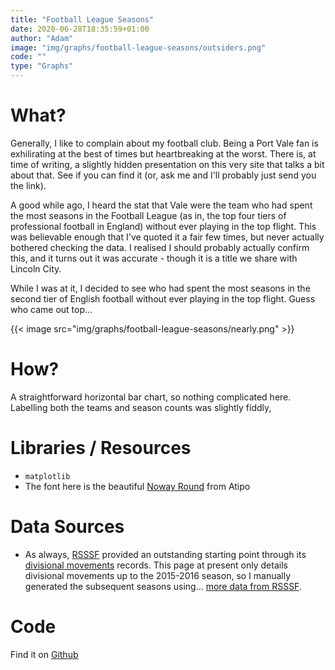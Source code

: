 ```yaml
---
title: "Football League Seasons"
date: 2020-06-28T18:35:59+01:00
author: "Adam"
image: "img/graphs/football-league-seasons/outsiders.png"
code: ""
type: "Graphs"
---
```


# What?
Generally, I like to complain about my football club. Being a Port Vale fan is 
exhilirating at the best of times but heartbreaking at the worst. There is, at 
time of writing, a slightly hidden presentation on this very site that talks a
bit about that. See if you can find it (or, ask me and I'll probably just send
you the link).

A good while ago, I heard the stat that Vale were the team who had spent the 
most seasons in the Football League (as in, the top four tiers of professional 
football in England) without ever playing in the top flight. This was believable 
enough that I've quoted it a fair few times, but never actually bothered 
checking the data. I realised I should probably actually confirm this, and it 
turns out it was accurate - though it is a title we share with Lincoln City.

While I was at it, I decided to see who had spent the most seasons in the second
tier of English football without ever playing in the top flight. Guess who came
out top...

{{< image src="img/graphs/football-league-seasons/nearly.png" >}}

# How?
A straightforward horizontal bar chart, so nothing complicated here. Labelling
both the teams and season counts was slightly fiddly, 

# Libraries / Resources
- `matplotlib`
- The font here is the beautiful [Noway Round](<https://www.atipofoundry.com/fonts/noway-round>) from Atipo

# Data Sources
- As always, [RSSSF](<http://www.rsssf.com/tablese/engall.html>) provided an 
  outstanding starting point through its [divisional movements](<http://www.rsssf.com/tablese/engall.html>) 
  records. This page at present only details divisional movements up to the 
  2015-2016 season, so I manually generated the subsequent seasons using...
  [more data from RSSSF](<http://www.rsssf.com/tablese/eng2017.html>).

# Code
Find it on [Github](<https://github.com/asongtoruin/data_analysis/tree/master/football/league_standings>)
